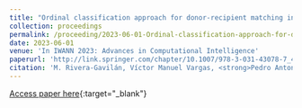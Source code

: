 ```yaml
---
title: "Ordinal classification approach for donor-recipient matching in liver transplantation with circulatory death donors"
collection: proceedings
permalink: /proceeding/2023-06-01-Ordinal-classification-approach-for-donor-recipient-matching-in-liver-transplantation-with-circulato
date: 2023-06-01
venue: 'In IWANN 2023: Advances in Computational Intelligence'
paperurl: 'http://link.springer.com/chapter/10.1007/978-3-031-43078-7_42'
citation: 'M. Rivera-Gavilán, Víctor Manuel Vargas, <strong>Pedro Antonio Gutiérrez</strong>, J. Briceño, César Hervás-Martínez, David Guijo-Rubio, &quot;Ordinal classification approach for donor-recipient matching in liver transplantation with circulatory death donors.&quot; In IWANN 2023: Advances in Computational Intelligence, Lecture Notes in Computer Science (LNCS), Vol. 14135, 2023, Ponta Delgada, Portugal, pp.517-528.'
---
```

[Access paper here](http://link.springer.com/chapter/10.1007/978-3-031-43078-7_42){:target="_blank"}
